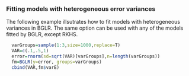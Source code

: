 ### Fitting models with heterogeneous error variances

The following example illsutrates how to fit models with heterogeneous variances in BGLR. The same option can be used with any of the models fitted by BGLR, except RKHS.

```R
  varGroups=sample(1:3,size=1000,replace=T)
  VAR=c(.1,.5,1)
  error=rnorm(sd=sqrt(VAR)[varGroups],n=length(varGroups))
  fm=BGLR(y=error, groups=varGroups)
  cbind(VAR,fm$varE)
```

